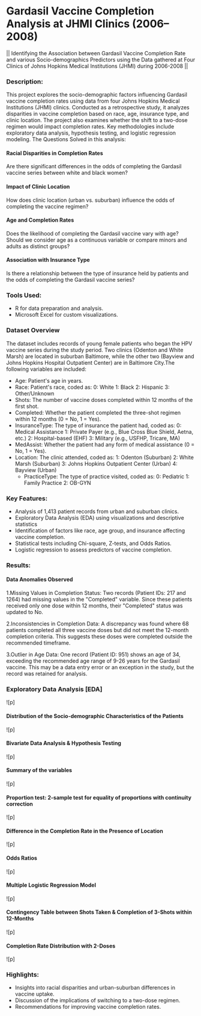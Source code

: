 # Gardasil Vaccine Completion Analysis at JHMI Clinics (2006–2008)
|| Identifying the Association between Gardasil Vaccine Completion Rate and various Socio-demographics Predictors using the Data gathered at Four Clinics of Johns Hopkins Medical Institutions (JHMI) during 2006-2008 ||
### Description:
This project explores the socio-demographic factors influencing Gardasil vaccine completion rates using data from four Johns Hopkins Medical Institutions (JHMI) clinics. Conducted as a retrospective study, it analyzes disparities in vaccine completion based on race, age, insurance type, and clinic location. The project also examines whether the shift to a two-dose regimen would impact completion rates. Key methodologies include exploratory data analysis, hypothesis testing, and logistic regression modeling.
The Questions Solved in this analysis:
#### Racial Disparities in Completion Rates
Are there significant differences in the odds of completing the Gardasil vaccine series between white and black women?

#### Impact of Clinic Location
How does clinic location (urban vs. suburban) influence the odds of completing the vaccine regimen?

#### Age and Completion Rates
Does the likelihood of completing the Gardasil vaccine vary with age? Should we consider age as a continuous variable or compare minors and adults as distinct groups?

#### Association with Insurance Type
Is there a relationship between the type of insurance held by patients and the odds of completing the Gardasil vaccine series?

### Tools Used:
* R for data preparation and analysis.
* Microsoft Excel for custom visualizations.
 
### Dataset Overview

The dataset includes records of young female patients who began the HPV vaccine series during the study period. Two clinics (Odenton and White Marsh) are located in suburban Baltimore, while the other two (Bayview and Johns Hopkins Hospital Outpatient Center) are in Baltimore City.The following variables are included:

* Age: Patient's age in years.
* Race: Patient's race, coded as:
        0: White
        1: Black
        2: Hispanic
        3: Other/Unknown
* Shots: The number of vaccine doses completed within 12 months of the first shot.
* Completed: Whether the patient completed the three-shot regimen within 12 months (0 = No, 1 = Yes).
* InsuranceType: The type of insurance the patient had, coded as:
        0: Medical Assistance
        1: Private Payer (e.g., Blue Cross Blue Shield, Aetna, etc.)
        2: Hospital-based (EHF)
        3: Military (e.g., USFHP, Tricare, MA)
* MedAssist: Whether the patient had any form of medical assistance (0 = No, 1 = Yes).
* Location: The clinic attended, coded as:
        1: Odenton (Suburban)
        2: White Marsh (Suburban)
        3: Johns Hopkins Outpatient Center (Urban)
        4: Bayview (Urban)
  * PracticeType: The type of practice visited, coded as:
        0: Pediatric
        1: Family Practice
        2: OB-GYN

### Key Features:
* Analysis of 1,413 patient records from urban and suburban clinics.
* Exploratory Data Analysis (EDA) using visualizations and descriptive statistics
* Identification of factors like race, age group, and insurance affecting vaccine completion.
* Statistical tests including Chi-square, Z-tests, and Odds Ratios.
* Logistic regression to assess predictors of vaccine completion.
### Results:
#### Data Anomalies Observed

 1.Missing Values in Completion Status:
    Two records (Patient IDs: 217 and 1264) had missing values in the "Completed" variable. Since these patients received only one dose within 12 months, their "Completed" status was updated to No.

 2.Inconsistencies in Completion Data:
    A discrepancy was found where 68 patients completed all three vaccine doses but did not meet the 12-month completion criteria. This suggests these doses were completed outside the recommended timeframe.

 3.Outlier in Age Data:
    One record (Patient ID: 951) shows an age of 34, exceeding the recommended age range of 9-26 years for the Gardasil vaccine. This may be a data entry error or an exception in the study, but the record was retained for analysis.
    
### Exploratory Data Analysis [EDA]
![p]
#### Distribution of the Socio-demographic Characteristics of the Patients
![p]
#### Bivariate Data Analysis & Hypothesis Testing
![p]
#### Summary of the variables
![p]
#### Proportion test: 2-sample test for equality of proportions with continuity correction
![p]
#### Difference in the Completion Rate in the Presence of Location
![p]
#### Odds Ratios
![p]
#### Multiple Logistic Regression Model
![p]
#### Contingency Table between Shots Taken & Completion of 3-Shots within 12-Months
![p]
#### Completion Rate Distribution with 2-Doses
![p]

### Highlights:
* Insights into racial disparities and urban-suburban differences in vaccine uptake.
* Discussion of the implications of switching to a two-dose regimen.
* Recommendations for improving vaccine completion rates.

